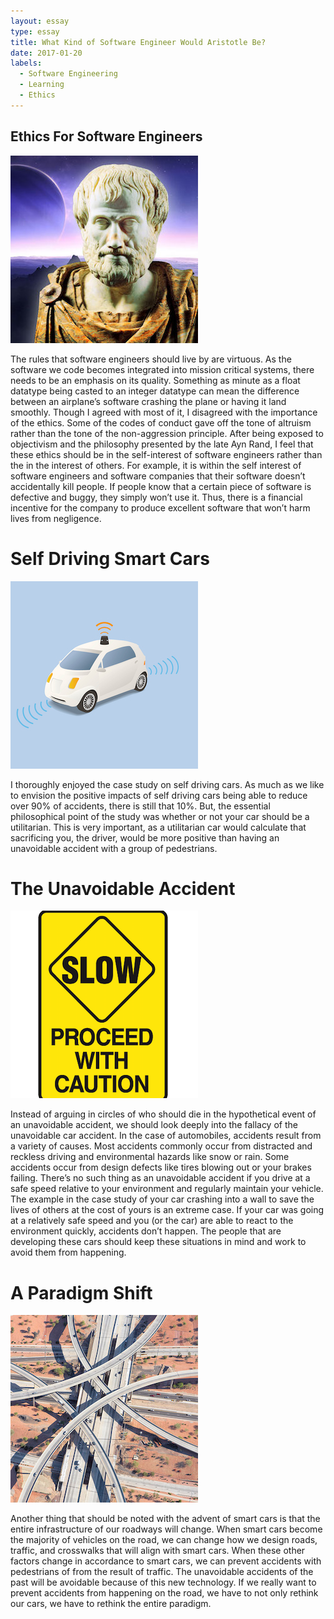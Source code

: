 ```yaml
---
layout: essay
type: essay
title: What Kind of Software Engineer Would Aristotle Be?
date: 2017-01-20
labels:
  - Software Engineering
  - Learning
  - Ethics
---
```


## Ethics For Software Engineers

<img class="ui tiny left circular floated image" src="../images/aristotle.jpg">

The rules that software engineers should live by are virtuous. As the software we code becomes integrated into mission critical systems, there needs to be an emphasis on its quality. Something as minute as a float datatype being casted to an integer datatype can mean the difference between an airplane’s software crashing the plane or having it land smoothly. Though I agreed with most of it, I disagreed with the importance of the ethics. Some of the codes of conduct gave off the tone of altruism rather than the tone of the non-aggression principle. After being exposed to objectivism and the philosophy presented by the late Ayn Rand, I feel that these ethics should be in the self-interest of software engineers rather than the in the interest of others. For example, it is within the self interest of software engineers and software companies that their software doesn’t accidentally kill people. If people know that a certain piece of software is defective and buggy, they simply won’t use it. Thus, there is a financial incentive for the company to produce excellent software that won’t harm lives from negligence.

# Self Driving Smart Cars

<img class="ui tiny left circular floated image" src="../images/car.jpg">

I thoroughly enjoyed the case study on self driving cars. As much as we like to envision the positive impacts of self driving cars being able to reduce over 90% of accidents, there is still that 10%. But, the essential philosophical point of the study was whether or not your car should be a utilitarian. This is very important, as a utilitarian car would calculate that sacrificing you, the driver, would be more positive than having an unavoidable accident with a group of pedestrians.

# The Unavoidable Accident

<img class="ui tiny left circular floated image" src="../images/caution.png">

Instead of arguing in circles of who should die in the hypothetical event of an unavoidable accident, we should look deeply into the fallacy of the unavoidable car accident. In the case of automobiles, accidents result from a variety of causes. Most accidents commonly occur from distracted and reckless driving and environmental hazards like snow or rain. Some accidents occur from design defects like tires blowing out or your brakes failing. There’s no such thing as an unavoidable accident if you drive at a safe speed relative to your environment and regularly maintain your vehicle. The example in the case study of your car crashing into a wall to save the lives of others at the cost of yours is an extreme case. If your car was going at a relatively safe speed and you (or the car) are able to react to the environment quickly, accidents don’t happen. The people that are developing these cars should keep these situations in mind and work to avoid them from happening. 

# A Paradigm Shift
<img class="ui tiny left circular floated image" src="../images/highway.jpg">

Another thing that should be noted with the advent of smart cars is that the entire infrastructure of our roadways will change. When smart cars become the majority of vehicles on the road, we can change how we design roads, traffic, and crosswalks that will align with smart cars. When these other factors change in accordance to smart cars, we can prevent accidents with pedestrians of from the result of traffic. The unavoidable accidents of the past will be avoidable because of this new technology. If we really want to prevent accidents from happening on the road, we have to not only rethink our cars, we have to rethink the entire paradigm. 
